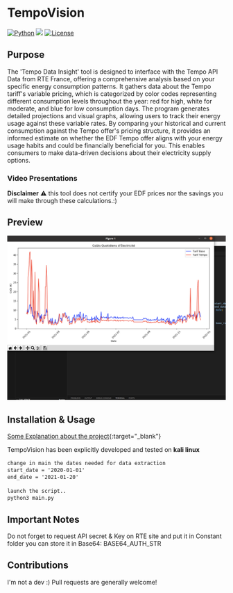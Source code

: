 # TempoVision
[![Python](https://img.shields.io/badge/Python-%E2%89%A5%203.6-yellow.svg)](https://www.python.org/) 
<img src="https://img.shields.io/badge/Developed%20on-kali%20linux-blueviolet">
[![License](https://img.shields.io/badge/License-CC%20Attr--NonCommercial%204.0-red)](https://github.com/t3l3machus/Villain/blob/main/LICENSE.md)

## Purpose

The 'Tempo Data Insight' tool is designed to interface with the Tempo API Data from RTE France, offering a comprehensive analysis based on your specific energy consumption patterns. It gathers data about the Tempo tariff's variable pricing, which is categorized by color codes representing different consumption levels throughout the year: red for high, white for moderate, and blue for low consumption days. The program generates detailed projections and visual graphs, allowing users to track their energy usage against these variable rates. By comparing your historical and current consumption against the Tempo offer's pricing structure, it provides an informed estimate on whether the EDF Tempo offer aligns with your energy usage habits and could be financially beneficial for you. This enables consumers to make data-driven decisions about their electricity supply options.


### Video Presentations

**Disclaimer**
:warning: this tool does not certify your EDF prices nor the savings you will make through these calculations.:)

## Preview
![graph.png](graph.png)

## Installation & Usage

[Some Explanation about the project](https://blog.lbrs.io/diy/2023/12/02/EDF-Tempo.html){:target="_blank"}

TempoVision has been explicitly developed and tested on **kali linux**  

```
change in main the dates needed for data extraction
start_date = '2020-01-01'
end_date = '2021-01-20'

launch the script..
python3 main.py

```

## Important Notes
Do not forget to request API secret & Key on RTE site and put it in Constant folder
you can store it in Base64: BASE64_AUTH_STR


## Contributions
I'm not a dev :) Pull requests are generally welcome!

